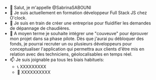 - 👋 Salut, je m'appelle @SabrinaSABOUNI
- 👀 Je suis actuellement en formation développeur Full Stack JS chez O'clock.
- 🌱 Je suis en train de créer une entreprise pour fluidifier les demandes de dépannage de chaudières.
- 💞️ A moyen terme je souhaite intégrer une "couveuve" pour éprouver mon projet dans sa phase pilote. Dès que j'aurai pu débloquer des fonds, je pourrai recruter un ou plusieurs développeurs pour conceptualiser l'application qui permettra aux clients d'être mis en relation avec des techniciens, géolocalisables en temps réel.
- 📫 Je suis joignable pa tous les biais habituels:
  - 📞 XXXXXXXXX
  - 📧 XXXXXXXXXX

<!---
SabrinaSABOUNI/SabrinaSABOUNI is a ✨ special ✨ repository because its `README.md` (this file) appears on your GitHub profile.
You can click the Preview link to take a look at your changes.
--->
